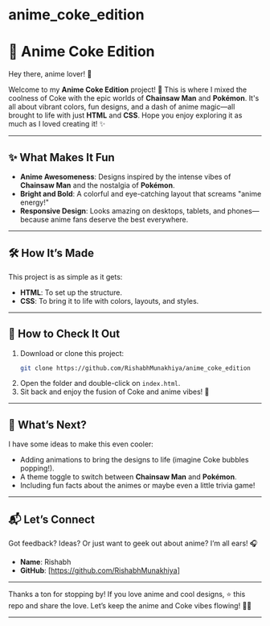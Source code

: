 # anime_coke_edition

# 🥤 Anime Coke Edition  

Hey there, anime lover! 👋  

Welcome to my **Anime Coke Edition** project! 🎉 This is where I mixed the coolness of Coke with the epic worlds of **Chainsaw Man** and **Pokémon**. It's all about vibrant colors, fun designs, and a dash of anime magic—all brought to life with just **HTML** and **CSS**. Hope you enjoy exploring it as much as I loved creating it! ✨  

---

## ✨ What Makes It Fun  

- **Anime Awesomeness**: Designs inspired by the intense vibes of **Chainsaw Man** and the nostalgia of **Pokémon**.  
- **Bright and Bold**: A colorful and eye-catching layout that screams "anime energy!"  
- **Responsive Design**: Looks amazing on desktops, tablets, and phones—because anime fans deserve the best everywhere.  

---

## 🛠️ How It’s Made  

This project is as simple as it gets:  
- **HTML**: To set up the structure.  
- **CSS**: To bring it to life with colors, layouts, and styles.  

---

## 🚀 How to Check It Out  

1. Download or clone this project:  
   ```bash
   git clone https://github.com/RishabhMunakhiya/anime_coke_edition
   ```  
2. Open the folder and double-click on `index.html`.  
3. Sit back and enjoy the fusion of Coke and anime vibes! 🎨  

---

## 🌱 What’s Next?  

I have some ideas to make this even cooler:  
- Adding animations to bring the designs to life (imagine Coke bubbles popping!).  
- A theme toggle to switch between **Chainsaw Man** and **Pokémon**.  
- Including fun facts about the animes or maybe even a little trivia game!  

---


## 📬 Let’s Connect  

Got feedback? Ideas? Or just want to geek out about anime? I’m all ears! 🎧  
- **Name**: Rishabh  
- **GitHub**: [https://github.com/RishabhMunakhiya]  

---

Thanks a ton for stopping by! If you love anime and cool designs, ⭐ this repo and share the love. Let’s keep the anime and Coke vibes flowing! 🥤🎉  

---


